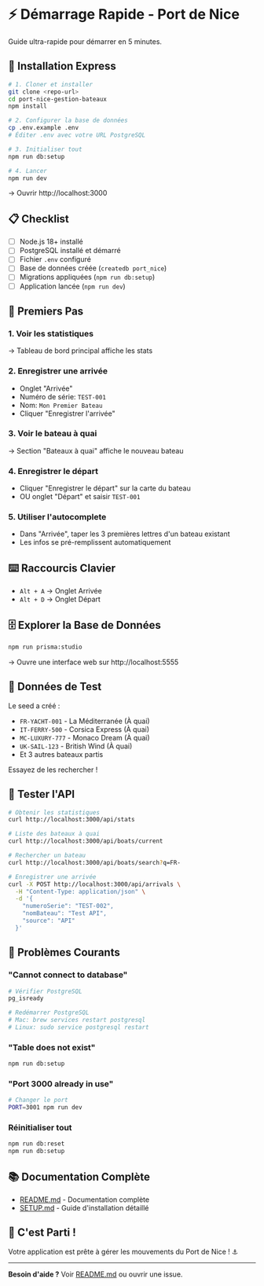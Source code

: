 # ⚡ Démarrage Rapide - Port de Nice

Guide ultra-rapide pour démarrer en 5 minutes.

## 🚀 Installation Express

```bash
# 1. Cloner et installer
git clone <repo-url>
cd port-nice-gestion-bateaux
npm install

# 2. Configurer la base de données
cp .env.example .env
# Éditer .env avec votre URL PostgreSQL

# 3. Initialiser tout
npm run db:setup

# 4. Lancer
npm run dev
```

→ Ouvrir http://localhost:3000

## 📋 Checklist

- [ ] Node.js 18+ installé
- [ ] PostgreSQL installé et démarré
- [ ] Fichier `.env` configuré
- [ ] Base de données créée (`createdb port_nice`)
- [ ] Migrations appliquées (`npm run db:setup`)
- [ ] Application lancée (`npm run dev`)

## 🎯 Premiers Pas

### 1. Voir les statistiques
→ Tableau de bord principal affiche les stats

### 2. Enregistrer une arrivée
- Onglet "Arrivée"
- Numéro de série: `TEST-001`
- Nom: `Mon Premier Bateau`
- Cliquer "Enregistrer l'arrivée"

### 3. Voir le bateau à quai
→ Section "Bateaux à quai" affiche le nouveau bateau

### 4. Enregistrer le départ
- Cliquer "Enregistrer le départ" sur la carte du bateau
- OU onglet "Départ" et saisir `TEST-001`

### 5. Utiliser l'autocomplete
- Dans "Arrivée", taper les 3 premières lettres d'un bateau existant
- Les infos se pré-remplissent automatiquement

## ⌨️ Raccourcis Clavier

- `Alt + A` → Onglet Arrivée
- `Alt + D` → Onglet Départ

## 🗄 Explorer la Base de Données

```bash
npm run prisma:studio
```

→ Ouvre une interface web sur http://localhost:5555

## 🧪 Données de Test

Le seed a créé :
- `FR-YACHT-001` - La Méditerranée (À quai)
- `IT-FERRY-500` - Corsica Express (À quai)
- `MC-LUXURY-777` - Monaco Dream (À quai)
- `UK-SAIL-123` - British Wind (À quai)
- Et 3 autres bateaux partis

Essayez de les rechercher !

## 📡 Tester l'API

```bash
# Obtenir les statistiques
curl http://localhost:3000/api/stats

# Liste des bateaux à quai
curl http://localhost:3000/api/boats/current

# Rechercher un bateau
curl http://localhost:3000/api/boats/search?q=FR-

# Enregistrer une arrivée
curl -X POST http://localhost:3000/api/arrivals \
  -H "Content-Type: application/json" \
  -d '{
    "numeroSerie": "TEST-002",
    "nomBateau": "Test API",
    "source": "API"
  }'
```

## 🐛 Problèmes Courants

### "Cannot connect to database"
```bash
# Vérifier PostgreSQL
pg_isready

# Redémarrer PostgreSQL
# Mac: brew services restart postgresql
# Linux: sudo service postgresql restart
```

### "Table does not exist"
```bash
npm run db:setup
```

### "Port 3000 already in use"
```bash
# Changer le port
PORT=3001 npm run dev
```

### Réinitialiser tout
```bash
npm run db:reset
npm run db:setup
```

## 📚 Documentation Complète

- [README.md](./README.md) - Documentation complète
- [SETUP.md](./SETUP.md) - Guide d'installation détaillé

## 🎉 C'est Parti !

Votre application est prête à gérer les mouvements du Port de Nice ! ⚓

---

**Besoin d'aide ?** Voir [README.md](./README.md) ou ouvrir une issue.


